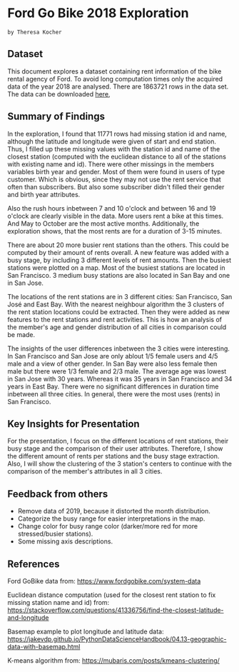 # Ford Go Bike 2018 Exploration
`by Theresa Kocher`

## Dataset

This document explores a dataset containing rent information of the bike rental agency of Ford. To avoid long computation times only the acquired data of the year 2018 are analysed. There are 1863721 rows in the data set. The data can be downloaded [here](https://www.fordgobike.com/system-data),


## Summary of Findings

In the exploration, I found that 11771 rows had missing station id and name, although the latitude and longitude were given of start and end station. Thus, I filled up these missing values with the station id and name of the closest station (computed with the euclidean distance to all of the stations with existing name and id). There were other missings in the members variables birth year and gender. Most of them were found in users of type customer. Which is obvious, since they may not use the rent service that often than subscribers. But also some subscriber didn't filled their gender and birth year attributes.

Also the rush hours inbetween 7 and 10 o'clock and between 16 and 19 o'clock are clearly visible in the data. More users rent a bike at this times. And May to October are the most active months. Additionally, the exploration shows, that the most rents are for a duration of 3-15 minutes.


There are about 20 more busier rent stations than the others. This could be computed by their amount of rents overall. A new feature was added with a busy stage, by including 3 different levels of rent amounts. Then the busiest stations were plotted on a map. Most of the busiest stations are located in San Francisco. 3 medium busy stations are also located in San Bay and one in San Jose.

The locations of the rent stations are in 3 different cities: San Francisco, San José and East Bay. With the nearest neighbour algorithm the 3 clusters of the rent station locations could be extracted. Then they were added as new features to the rent stations and rent activities. This is how an analysis of the member's age and gender distribution of all cities in comparison could be made.

The insights of the user differences inbetween the 3 cities were interesting. In San Francisco and San Jose are only ablout 1/5 female users and 4/5 male and a view of other gender. In San Bay were also less female then male but there were 1/3 female and 2/3 male. The average age was lowest in San Jose with 30 years. Whereas it was 35 years in San Francisco and 34 years in East Bay. There were no significant differences in duration time inbetween all three cities. In general, there were the most uses (rents) in San Francisco.



## Key Insights for Presentation

For the presentation, I focus on the different locations of rent stations, their busy stage and the comparison of their user attributes. Therefore, I show the different amount of rents per stations and the busy stage extraction. Also, I will show the clustering of the 3 station's centers to continue with the comparison of the member's attributes in all 3 cities.


## Feedback from others

- Remove data of 2019, because it distorted the month distribution.
- Categorize the busy range for easier interpretations in the map.
- Change color for busy range color (darker/more red for more stressed/busier stations).
- Some missing axis descriptions.



## References

Ford GoBike data from: https://www.fordgobike.com/system-data

Euclidean distance computation (used for the closest rent station to fix missing station name and id) from: https://stackoverflow.com/questions/41336756/find-the-closest-latitude-and-longitude

Basemap example to plot longitude and latitude data: https://jakevdp.github.io/PythonDataScienceHandbook/04.13-geographic-data-with-basemap.html

K-means algorithm from: https://mubaris.com/posts/kmeans-clustering/